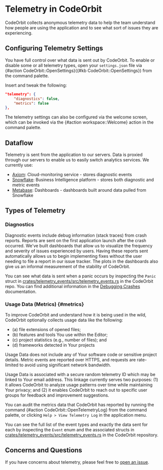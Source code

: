 ﻿# Telemetry in CodeOrbit

CodeOrbit collects anonymous telemetry data to help the team understand how people are using the application and to see what sort of issues they are experiencing.

## Configuring Telemetry Settings

You have full control over what data is sent out by CodeOrbit. To enable or disable some or all telemetry types, open your `settings.json` file via {#action CodeOrbit::OpenSettings}({#kb CodeOrbit::OpenSettings}) from the command palette.

Insert and tweak the following:

```json
"telemetry": {
    "diagnostics": false,
    "metrics": false
},
```

The telemetry settings can also be configured via the welcome screen, which can be invoked via the {#action workspace::Welcome} action in the command palette.

## Dataflow

Telemetry is sent from the application to our servers. Data is proxied through our servers to enable us to easily switch analytics services. We currently use:

- [Axiom](https://axiom.co): Cloud-monitoring service - stores diagnostic events
- [Snowflake](https://snowflake.com): Business Intelligence platform - stores both diagnostic and metric events
- [Metabase](https://www.metabase.com): Dashboards - dashboards built around data pulled from Snowflake

## Types of Telemetry

### Diagnostics

Diagnostic events include debug information (stack traces) from crash reports. Reports are sent on the first application launch after the crash occurred. We've built dashboards that allow us to visualize the frequency and severity of issues experienced by users. Having these reports sent automatically allows us to begin implementing fixes without the user needing to file a report in our issue tracker. The plots in the dashboards also give us an informal measurement of the stability of CodeOrbit.

You can see what data is sent when a panic occurs by inspecting the `Panic` struct in [crates/telemetry_events/src/telemetry_events.rs](https://github.com/CodeOrbit-industries/CodeOrbit/blob/main/crates/telemetry_events/src/telemetry_events.rs) in the CodeOrbit repo. You can find additional information in the [Debugging Crashes](./development/debugging-crashes.md) documentation.

### Usage Data (Metrics) {#metrics}

To improve CodeOrbit and understand how it is being used in the wild, CodeOrbit optionally collects usage data like the following:

- (a) file extensions of opened files;
- (b) features and tools You use within the Editor;
- (c) project statistics (e.g., number of files); and
- (d) frameworks detected in Your projects

Usage Data does not include any of Your software code or sensitive project details. Metric events are reported over HTTPS, and requests are rate-limited to avoid using significant network bandwidth.

Usage Data is associated with a secure random telemetry ID which may be linked to Your email address. This linkage currently serves two purposes: (1) it allows CodeOrbit to analyze usage patterns over time while maintaining Your privacy; and (2) it enables CodeOrbit to reach out to specific user groups for feedback and improvement suggestions.

You can audit the metrics data that CodeOrbit has reported by running the command {#action CodeOrbit::OpenTelemetryLog} from the command palette, or clicking `Help > View Telemetry Log` in the application menu.

You can see the full list of the event types and exactly the data sent for each by inspecting the `Event` enum and the associated structs in [crates/telemetry_events/src/telemetry_events.rs](https://github.com/CodeOrbit-industries/CodeOrbit/blob/main/crates/telemetry_events/src/telemetry_events.rs) in the CodeOrbit repository.

## Concerns and Questions

If you have concerns about telemetry, please feel free to [open an issue](https://github.com/CodeOrbit-industries/CodeOrbit/issues/new/choose).
